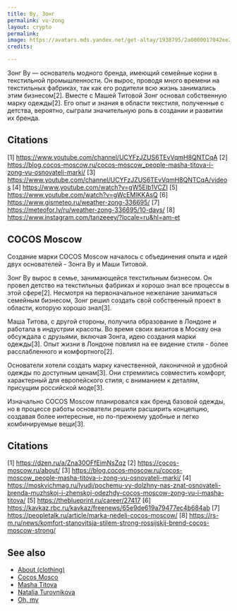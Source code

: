 ```yaml
---
title: Ву, Зонг
permalink: vu-zong
layout: crypto
permalink:
image: https://avatars.mds.yandex.net/get-altay/1938795/2a0000017042ee23304f87fa71a8d8c6ae2b/orig
credits:

---
```


Зонг Ву — основатель модного бренда, имеющий семейные корни в текстильной промышленности. Он вырос, проводя много времени на текстильных фабриках, так как его родители всю жизнь занимались этим бизнесом[2]. Вместе с Машей Титовой Зонг основал собственную марку одежды[2]. Его опыт и знания в области текстиля, полученные с детства, вероятно, сыграли значительную роль в создании и развитии их бренда.

## Citations

[1] https://www.youtube.com/channel/UCYFzJZUS6TEvVqmH8QNTCqA
[2] https://blog.cocos-moscow.ru/cocos-moscow_people-masha-titova-i-zong-vu-osnovateli-marki/
[3] https://www.youtube.com/channel/UCYFzJZUS6TEvVqmH8QNTCqA/videos
[4] https://www.youtube.com/watch?v=gW5EIb1VCZI
[5] https://www.youtube.com/watch?v=gWcEMlKKAsQ
[6] https://www.gismeteo.ru/weather-zong-336695/
[7] https://meteofor.lv/ru/weather-zong-336695/10-days/
[8] https://www.instagram.com/tanzeeey/?locale=ru&hl=am-et

## COCOS Moscow

Создание марки COCOS Moscow началось с объединения опыта и идей двух основателей - Зонга Ву и Маши Титовой.

Зонг Ву вырос в семье, занимающейся текстильным бизнесом. Он провел детство на текстильных фабриках и хорошо знал все процессы в этой сфере[2]. Несмотря на первоначальное нежелание заниматься семейным бизнесом, Зонг решил создать свой собственный проект в области, которую хорошо знал[3].

Маша Титова, с другой стороны, получила образование в Лондоне и работала в индустрии красоты. Во время своих визитов в Москву она обсуждала с друзьями, включая Зонга, идею создания марки одежды[3]. Опыт жизни в Лондоне повлиял на ее видение стиля - более расслабленного и комфортного[2].

Основатели хотели создать марку качественной, лаконичной и удобной одежды по доступным ценам[3]. Они стремились совместить комфорт, характерный для европейского стиля, с вниманием к деталям, присущим российской моде[3].

Изначально COCOS Moscow планировался как бренд базовой одежды, но в процессе работы основатели решили расширить концепцию, создавая более интересные, но по-прежнему удобные и легко комбинируемые вещи[3].

## Citations

[1] https://dzen.ru/a/Zna30OFfEimNsZqz
[2] https://cocos-moscow.ru/about/
[3] https://blog.cocos-moscow.ru/cocos-moscow_people-masha-titova-i-zong-vu-osnovateli-marki/
[4] https://moskvichmag.ru/lyudi/pochemu-vy-dolzhny-nas-znat-osnovateli-brenda-muzhskoj-i-zhenskoj-odezhdy-cocos-moscow-zong-vu-i-masha-titova/
[5] https://theblueprint.ru/career/27417
[6] https://kavkaz.rbc.ru/kavkaz/freenews/65e9de619a79477ec4b684ab
[7] https://peopletalk.ru/article/marka-nedeli-cocos-moscow/
[8] https://rs-m.ru/news/komfort-stanovitsja-stilem-strong-rossijskij-brend-cocos-moscow-strong/

## See also

+ [About (clothing)](about-clothing)
+ [Cocos Mosco](cocos-moscow)
+ [Masha Titova](titova-masha)
+ [Natalia Turovnikova](turovnikova-natalia)
+ [Oh, my](oh-my)
